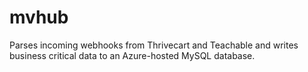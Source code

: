 # mvhub
Parses incoming webhooks from Thrivecart and Teachable and writes business critical data to an Azure-hosted MySQL database.